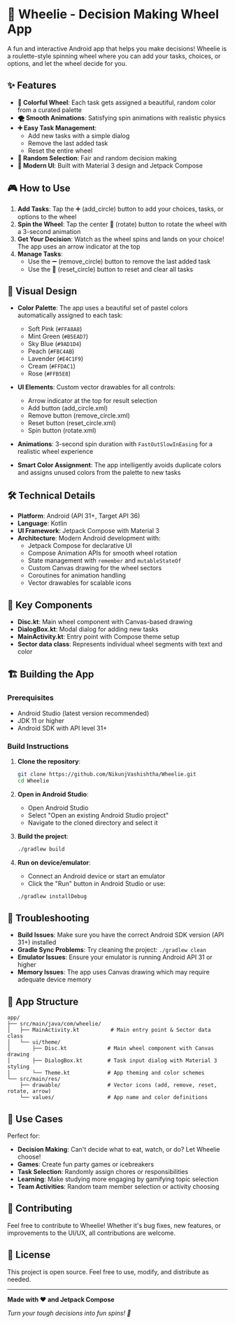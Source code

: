 # 🎯 Wheelie - Decision Making Wheel App

A fun and interactive Android app that helps you make decisions! Wheelie is a roulette-style spinning wheel where you can add your tasks, choices, or options, and let the wheel decide for you.

## ✨ Features

- **🎨 Colorful Wheel**: Each task gets assigned a beautiful, random color from a curated palette
- **🌪️ Smooth Animations**: Satisfying spin animations with realistic physics
- **➕ Easy Task Management**: 
  - Add new tasks with a simple dialog
  - Remove the last added task
  - Reset the entire wheel
- **🎯 Random Selection**: Fair and random decision making
- **📱 Modern UI**: Built with Material 3 design and Jetpack Compose

## 🎮 How to Use

1. **Add Tasks**: Tap the ➕ (add_circle) button to add your choices, tasks, or options to the wheel
2. **Spin the Wheel**: Tap the center 🔄 (rotate) button to rotate the wheel with a 3-second animation
3. **Get Your Decision**: Watch as the wheel spins and lands on your choice! The app uses an arrow indicator at the top
4. **Manage Tasks**: 
   - Use the ➖ (remove_circle) button to remove the last added task
   - Use the 🔄 (reset_circle) button to reset and clear all tasks

## 🎨 Visual Design

- **Color Palette**: The app uses a beautiful set of pastel colors automatically assigned to each task:
  - Soft Pink (`#FFA8A8`)
  - Mint Green (`#B5EAD7`) 
  - Sky Blue (`#9AD1D4`)
  - Peach (`#FBC4AB`)
  - Lavender (`#E4C1F9`)
  - Cream (`#FFDAC1`)
  - Rose (`#FFB5E8`)

- **UI Elements**: Custom vector drawables for all controls:
  - Arrow indicator at the top for result selection
  - Add button (add_circle.xml)
  - Remove button (remove_circle.xml) 
  - Reset button (reset_circle.xml)
  - Spin button (rotate.xml)

- **Animations**: 3-second spin duration with `FastOutSlowInEasing` for a realistic wheel experience
- **Smart Color Assignment**: The app intelligently avoids duplicate colors and assigns unused colors from the palette to new tasks

## 🛠️ Technical Details

- **Platform**: Android (API 31+, Target API 36)
- **Language**: Kotlin
- **UI Framework**: Jetpack Compose with Material 3
- **Architecture**: Modern Android development with:
  - Jetpack Compose for declarative UI
  - Compose Animation APIs for smooth wheel rotation
  - State management with `remember` and `mutableStateOf`
  - Custom Canvas drawing for the wheel sectors
  - Coroutines for animation handling
  - Vector drawables for scalable icons

## 📱 Key Components

- **Disc.kt**: Main wheel component with Canvas-based drawing
- **DialogBox.kt**: Modal dialog for adding new tasks
- **MainActivity.kt**: Entry point with Compose theme setup
- **Sector data class**: Represents individual wheel segments with text and color

## 🏗️ Building the App

### Prerequisites
- Android Studio (latest version recommended)
- JDK 11 or higher
- Android SDK with API level 31+

### Build Instructions

1. **Clone the repository**:
   ```bash
   git clone https://github.com/NikunjVashishtha/Wheelie.git
   cd Wheelie
   ```

2. **Open in Android Studio**:
   - Open Android Studio
   - Select "Open an existing Android Studio project"
   - Navigate to the cloned directory and select it

3. **Build the project**:
   ```bash
   ./gradlew build
   ```

4. **Run on device/emulator**:
   - Connect an Android device or start an emulator
   - Click the "Run" button in Android Studio or use:
   ```bash
   ./gradlew installDebug
   ```

## 🔧 Troubleshooting

- **Build Issues**: Make sure you have the correct Android SDK version (API 31+) installed
- **Gradle Sync Problems**: Try cleaning the project: `./gradlew clean`
- **Emulator Issues**: Ensure your emulator is running Android API 31 or higher
- **Memory Issues**: The app uses Canvas drawing which may require adequate device memory

## 📱 App Structure

```
app/
├── src/main/java/com/wheelie/
│   ├── MainActivity.kt          # Main entry point & Sector data class
│   └── ui/theme/
│       ├── Disc.kt             # Main wheel component with Canvas drawing
│       ├── DialogBox.kt        # Task input dialog with Material 3 styling
│       └── Theme.kt            # App theming and color schemes
└── src/main/res/               
    ├── drawable/               # Vector icons (add, remove, reset, rotate, arrow)
    └── values/                 # App name and color definitions
```

## 🎯 Use Cases

Perfect for:
- **Decision Making**: Can't decide what to eat, watch, or do? Let Wheelie choose!
- **Games**: Create fun party games or icebreakers
- **Task Selection**: Randomly assign chores or responsibilities
- **Learning**: Make studying more engaging by gamifying topic selection
- **Team Activities**: Random team member selection or activity choosing

## 🤝 Contributing

Feel free to contribute to Wheelie! Whether it's bug fixes, new features, or improvements to the UI/UX, all contributions are welcome.

## 📄 License

This project is open source. Feel free to use, modify, and distribute as needed.

---

**Made with ❤️ and Jetpack Compose**

*Turn your tough decisions into fun spins! 🎡*